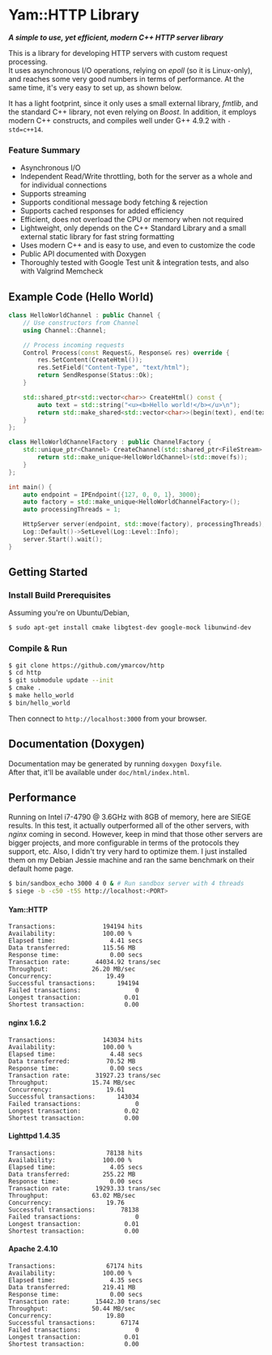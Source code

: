 # Yam::HTTP Library

***A simple to use, yet efficient, modern C++ HTTP server library***

This is a library for developing HTTP servers with custom request processing. \
It uses asynchronous I/O operations, relying on *epoll* (so it is Linux-only), and reaches some very good numbers in terms of performance. At the same time, it's very easy to set up, as shown below.

It has a light footprint, since it only uses a small external library, *fmtlib*, and the standard C++ library, not even relying on *Boost*. In addition, it employs modern C++ constructs, and compiles well under G++ 4.9.2 with `-std=c++14`.

### Feature Summary

- Asynchronous I/O
- Independent Read/Write throttling, both for the server as a whole and for individual connections
- Supports streaming
- Supports conditional message body fetching & rejection
- Supports cached responses for added efficiency
- Efficient, does not overload the CPU or memory when not required
- Lightweight, only depends on the C++ Standard Library and a small external static library for fast string formatting
- Uses modern C++ and is easy to use, and even to customize the code
- Public API documented with Doxygen
- Thoroughly tested with Google Test unit & integration tests, and also with Valgrind Memcheck

## Example Code (Hello World)

```c++
class HelloWorldChannel : public Channel {
    // Use constructors from Channel
    using Channel::Channel;

    // Process incoming requests
    Control Process(const Request&, Response& res) override {
        res.SetContent(CreateHtml());
        res.SetField("Content-Type", "text/html");
        return SendResponse(Status::Ok);
    }

    std::shared_ptr<std::vector<char>> CreateHtml() const {
        auto text = std::string("<u><b>Hello world!</b></u>\n");
        return std::make_shared<std::vector<char>>(begin(text), end(text));
    }
};

class HelloWorldChannelFactory : public ChannelFactory {
    std::unique_ptr<Channel> CreateChannel(std::shared_ptr<FileStream> fs) override {
        return std::make_unique<HelloWorldChannel>(std::move(fs));
    }
};

int main() {
    auto endpoint = IPEndpoint({127, 0, 0, 1}, 3000);
    auto factory = std::make_unique<HelloWorldChannelFactory>();
    auto processingThreads = 1;

    HttpServer server(endpoint, std::move(factory), processingThreads);
    Log::Default()->SetLevel(Log::Level::Info);
    server.Start().wait();
}
```

## Getting Started
### Install Build Prerequisites
Assuming you're on Ubuntu/Debian,

```bash
$ sudo apt-get install cmake libgtest-dev google-mock libunwind-dev
```
### Compile & Run

```bash
$ git clone https://github.com/ymarcov/http
$ cd http
$ git submodule update --init
$ cmake .
$ make hello_world
$ bin/hello_world
```

Then connect to `http://localhost:3000` from your browser.

## Documentation (Doxygen)
Documentation may be generated by running ```doxygen Doxyfile```. \
After that, it'll be available under `doc/html/index.html`.

## Performance
Running on Intel i7-4790 @ 3.6GHz with 8GB of memory, here are SIEGE results. In this test, it actually outperformed all of the other servers, with *nginx* coming in second. However, keep in mind that those other servers are bigger projects, and more configurable in terms of the protocols they support, etc. Also, I didn't try very hard to optimize them. I just installed them on my Debian Jessie machine and ran the same benchmark on their default home page.

```bash
$ bin/sandbox_echo 3000 4 0 & # Run sandbox server with 4 threads
$ siege -b -c50 -t5S http://localhost:<PORT>
```

#### Yam::HTTP

```
Transactions:		      194194 hits
Availability:		      100.00 %
Elapsed time:		        4.41 secs
Data transferred:	      115.56 MB
Response time:		        0.00 secs
Transaction rate:	    44034.92 trans/sec
Throughput:		       26.20 MB/sec
Concurrency:		       19.49
Successful transactions:      194194
Failed transactions:	           0
Longest transaction:	        0.01
Shortest transaction:	        0.00
```

#### nginx 1.6.2

```
Transactions:		      143034 hits
Availability:		      100.00 %
Elapsed time:		        4.48 secs
Data transferred:	       70.52 MB
Response time:		        0.00 secs
Transaction rate:	    31927.23 trans/sec
Throughput:		       15.74 MB/sec
Concurrency:		       19.61
Successful transactions:      143034
Failed transactions:	           0
Longest transaction:	        0.02
Shortest transaction:	        0.00
```

#### Lighttpd 1.4.35
```
Transactions:		       78138 hits
Availability:		      100.00 %
Elapsed time:		        4.05 secs
Data transferred:	      255.22 MB
Response time:		        0.00 secs
Transaction rate:	    19293.33 trans/sec
Throughput:		       63.02 MB/sec
Concurrency:		       19.76
Successful transactions:       78138
Failed transactions:	           0
Longest transaction:	        0.01
Shortest transaction:	        0.00
```

#### Apache 2.4.10

```
Transactions:		       67174 hits
Availability:		      100.00 %
Elapsed time:		        4.35 secs
Data transferred:	      219.41 MB
Response time:		        0.00 secs
Transaction rate:	    15442.30 trans/sec
Throughput:		       50.44 MB/sec
Concurrency:		       19.80
Successful transactions:       67174
Failed transactions:	           0
Longest transaction:	        0.01
Shortest transaction:	        0.00
```
